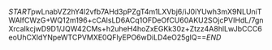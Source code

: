 $START$pwLnabVZ2hY4l2vfb7AHd3pPZgT4m1LXVbj6/iJ0iYUwh3mX9NLUniTWAlfCWzG+WQ12m196+cCAlsLD6ACq1OFDeOfCU60AKU2SOjcPVIHdL/7gnXrcaIkcjwD9D1/JQW42CMs+h2uheH4hoZxEGKk30z+Ztzz4A8hlLwJbCCC6eoUhCXldYNpeWTCPVMXE0QFlyEPO6wDiLD4eO25glQ==$END$